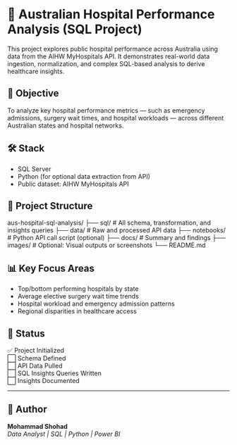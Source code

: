 # 🏥 Australian Hospital Performance Analysis (SQL Project)

This project explores public hospital performance across Australia using data from the AIHW MyHospitals API. It demonstrates real-world data ingestion, normalization, and complex SQL-based analysis to derive healthcare insights.

## 🚀 Objective

To analyze key hospital performance metrics — such as emergency admissions, surgery wait times, and hospital workloads — across different Australian states and hospital networks.

## 🛠️ Stack

- SQL Server 
- Python (for optional data extraction from API)
- Public dataset: AIHW MyHospitals API

## 📁 Project Structure

aus-hospital-sql-analysis/
  ├── sql/ 
       # All schema, transformation, and insights queries
  ├── data/ 
       # Raw and processed API data 
  ├── notebooks/ 
       # Python API call script (optional)
  ├── docs/ 
       # Summary and findings
  ├── images/ # Optional: Visual outputs or screenshots
  └── README.md

  
## 📊 Key Focus Areas

- Top/bottom performing hospitals by state
- Average elective surgery wait time trends
- Hospital workload and emergency admission patterns
- Regional disparities in healthcare access

## 📌 Status

✅ Project Initialized  
⬜ Schema Defined  
⬜ API Data Pulled  
⬜ SQL Insights Queries Written  
⬜ Insights Documented  

---

## 👤 Author

**Mohammad Shohad**  
_Data Analyst | SQL | Python | Power BI_

